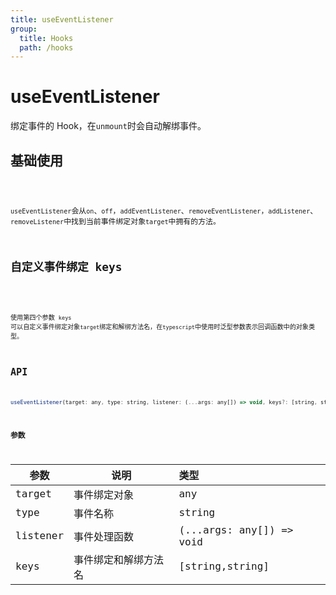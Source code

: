 ```yaml
---
title: useEventListener
group:
  title: Hooks
  path: /hooks
---
```


# useEventListener

绑定事件的 Hook，在`unmount`时会自动解绑事件。

## 基础使用

<code src="./demos/demo1.tsx" />

`useEventListener`会从`on`、`off`，`addEventListener`、`removeEventListener`，`addListener`、`removeListener`中找到当前事件绑定对象`target`中拥有的方法。

## 自定义事件绑定 keys

<code src="./demos/demo2.tsx" />

使用第四个参数 `keys` 可以自定义事件绑定对象`target`绑定和解绑方法名，在`typescript`中使用时泛型参数表示回调函数中的对象类型。

## API

```javascript
useEventListener(target: any, type: string, listener: (...args: any[]) => void, keys?: [string, string]);
```

### 参数

| 参数     | 说明                 | 类型                     |
| -------- | -------------------- | :----------------------- |
| target   | 事件绑定对象         | any                      |
| type     | 事件名称             | string                   |
| listener | 事件处理函数         | (...args: any[]) => void |
| keys     | 事件绑定和解绑方法名 | [string,string]          |